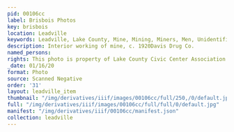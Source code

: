 ```yaml
---
pid: 00106cc
label: Brisbois Photos
key: brisbois
location: Leadville
keywords: Leadville, Lake County, Mine, Mining, Miners, Men, Unidentified
description: Interior working of mine, c. 1920Davis Drug Co.
named_persons: 
rights: This photo is property of Lake County Civic Center Association.
_date: 01/16/20
format: Photo
source: Scanned Negative
order: '31'
layout: leadville_item
thumbnail: "/img/derivatives/iiif/images/00106cc/full/250,/0/default.jpg"
full: "/img/derivatives/iiif/images/00106cc/full/full/0/default.jpg"
manifest: "/img/derivatives/iiif/00106cc/manifest.json"
collection: leadville
---
```

